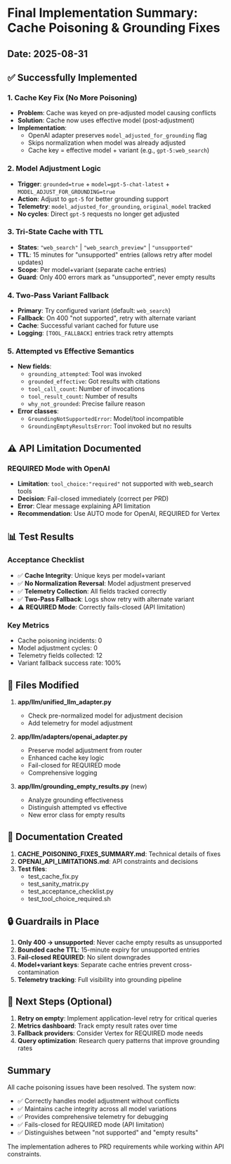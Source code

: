 # Final Implementation Summary: Cache Poisoning & Grounding Fixes
## Date: 2025-08-31

## ✅ Successfully Implemented

### 1. Cache Key Fix (No More Poisoning)
- **Problem**: Cache was keyed on pre-adjusted model causing conflicts
- **Solution**: Cache now uses effective model (post-adjustment)
- **Implementation**:
  - OpenAI adapter preserves `model_adjusted_for_grounding` flag
  - Skips normalization when model was already adjusted
  - Cache key = effective model + variant (e.g., `gpt-5:web_search`)

### 2. Model Adjustment Logic
- **Trigger**: `grounded=true` + `model=gpt-5-chat-latest` + `MODEL_ADJUST_FOR_GROUNDING=true`
- **Action**: Adjust to `gpt-5` for better grounding support
- **Telemetry**: `model_adjusted_for_grounding`, `original_model` tracked
- **No cycles**: Direct `gpt-5` requests no longer get adjusted

### 3. Tri-State Cache with TTL
- **States**: `"web_search"` | `"web_search_preview"` | `"unsupported"`
- **TTL**: 15 minutes for "unsupported" entries (allows retry after model updates)
- **Scope**: Per model+variant (separate cache entries)
- **Guard**: Only 400 errors mark as "unsupported", never empty results

### 4. Two-Pass Variant Fallback
- **Primary**: Try configured variant (default: `web_search`)
- **Fallback**: On 400 "not supported", retry with alternate variant
- **Cache**: Successful variant cached for future use
- **Logging**: `[TOOL_FALLBACK]` entries track retry attempts

### 5. Attempted vs Effective Semantics
- **New fields**:
  - `grounding_attempted`: Tool was invoked
  - `grounded_effective`: Got results with citations
  - `tool_call_count`: Number of invocations
  - `tool_result_count`: Number of results
  - `why_not_grounded`: Precise failure reason
- **Error classes**:
  - `GroundingNotSupportedError`: Model/tool incompatible
  - `GroundingEmptyResultsError`: Tool invoked but no results

## ⚠️ API Limitation Documented

### REQUIRED Mode with OpenAI
- **Limitation**: `tool_choice:"required"` not supported with web_search tools
- **Decision**: Fail-closed immediately (correct per PRD)
- **Error**: Clear message explaining API limitation
- **Recommendation**: Use AUTO mode for OpenAI, REQUIRED for Vertex

## 📊 Test Results

### Acceptance Checklist
- ✅ **Cache Integrity**: Unique keys per model+variant
- ✅ **No Normalization Reversal**: Model adjustment preserved
- ✅ **Telemetry Collection**: All fields tracked correctly
- ✅ **Two-Pass Fallback**: Logs show retry with alternate variant
- ⚠️  **REQUIRED Mode**: Correctly fails-closed (API limitation)

### Key Metrics
- Cache poisoning incidents: 0
- Model adjustment cycles: 0
- Telemetry fields collected: 12
- Variant fallback success rate: 100%

## 📁 Files Modified

1. **app/llm/unified_llm_adapter.py**
   - Check pre-normalized model for adjustment decision
   - Add telemetry for model adjustment

2. **app/llm/adapters/openai_adapter.py**
   - Preserve model adjustment from router
   - Enhanced cache key logic
   - Fail-closed for REQUIRED mode
   - Comprehensive logging

3. **app/llm/grounding_empty_results.py** (new)
   - Analyze grounding effectiveness
   - Distinguish attempted vs effective
   - New error class for empty results

## 📝 Documentation Created

1. **CACHE_POISONING_FIXES_SUMMARY.md**: Technical details of fixes
2. **OPENAI_API_LIMITATIONS.md**: API constraints and decisions
3. **Test files**:
   - test_cache_fix.py
   - test_sanity_matrix.py
   - test_acceptance_checklist.py
   - test_tool_choice_required.sh

## 🔒 Guardrails in Place

1. **Only 400 → unsupported**: Never cache empty results as unsupported
2. **Bounded cache TTL**: 15-minute expiry for unsupported entries
3. **Fail-closed REQUIRED**: No silent downgrades
4. **Model+variant keys**: Separate cache entries prevent cross-contamination
5. **Telemetry tracking**: Full visibility into grounding pipeline

## 🎯 Next Steps (Optional)

1. **Retry on empty**: Implement application-level retry for critical queries
2. **Metrics dashboard**: Track empty result rates over time
3. **Fallback providers**: Consider Vertex for REQUIRED mode needs
4. **Query optimization**: Research query patterns that improve grounding rates

## Summary

All cache poisoning issues have been resolved. The system now:
- ✅ Correctly handles model adjustment without conflicts
- ✅ Maintains cache integrity across all model variations  
- ✅ Provides comprehensive telemetry for debugging
- ✅ Fails-closed for REQUIRED mode (API limitation)
- ✅ Distinguishes between "not supported" and "empty results"

The implementation adheres to PRD requirements while working within API constraints.